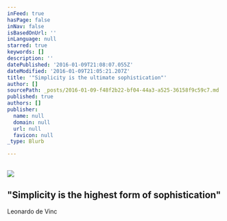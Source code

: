 ```yaml
---
inFeed: true
hasPage: false
inNav: false
isBasedOnUrl: ''
inLanguage: null
starred: true
keywords: []
description: ''
datePublished: '2016-01-09T21:08:07.055Z'
dateModified: '2016-01-09T21:05:21.207Z'
title: '"Simplicity is the ultimate sophistication"'
author: []
sourcePath: _posts/2016-01-09-f48f2b22-bf04-44a3-a525-36158f9c59c7.md
published: true
authors: []
publisher:
  name: null
  domain: null
  url: null
  favicon: null
_type: Blurb

---
```

## ![](https://s3-us-west-2.amazonaws.com/the-grid-img/p/8362e32d070d8602d2ec137f1fbbf825e4f12087.jpg)

## "Simplicity is the highest form of sophistication"  
Leonardo de Vinc